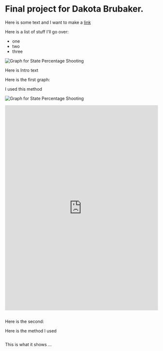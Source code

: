 # Final project for Dakota Brubaker.

Here is some text and I want to make a [link](https://fivethirtyeight.com/features/where-police-have-killed-americans-in-2015/)

Here is a list of stuff I'll go over:
* one 
* two 
* three

![Graph for State Percentage Shooting](https://docs.google.com/spreadsheets/d/e/2PACX-1vQw0hyjwUqtaHscofgS01TQXBX2abllsGuYY9bb-Dju2f1KHYEXRU_cXjuhTPh_IWsI7NRYz2tEzT5x/pubchart?oid=954737982&format=image)

Here is Intro text 

Here is the first graph:

I used this method 


![Graph for State Percentage Shooting](https://www.datawrapper.de/_/ewVqG/)











<iframe title="Police Killings (2015)" aria-label="map" id="datawrapper-chart-ewVqG" src="https://datawrapper.dwcdn.net/ewVqG/1/" scrolling="no" frameborder="0" style="width: 0; min-width: 100% !important; border: none;" height="677"></iframe><script type="text/javascript">!function(){"use strict";window.addEventListener("message",(function(a){if(void 0!==a.data["datawrapper-height"])for(var e in a.data["datawrapper-height"]){var t=document.getElementById("datawrapper-chart-"+e)||document.querySelector("iframe[src*='"+e+"']");t&&(t.style.height=a.data["datawrapper-height"][e]+"px")}}))}();
</script>


```
```

Here is the second: 

Here is the method I used 

```
```

This is what it shows ...
